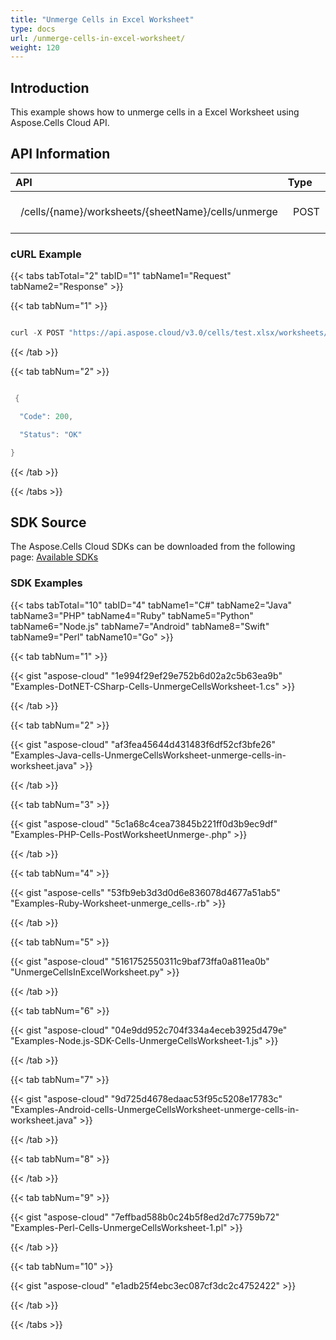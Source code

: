 ```yaml
---
title: "Unmerge Cells in Excel Worksheet"
type: docs
url: /unmerge-cells-in-excel-worksheet/
weight: 120
---
```


## **Introduction**
This example shows how to unmerge cells in a Excel Worksheet using Aspose.Cells Cloud API.
## **API Information**

|**API**|**Type**|**Description**|**Resource Link**|
| :- | :- | :- | :- |
|` `/cells/{name}/worksheets/{sheetName}/cells/unmerge|` `POST|` `Unmerge a series of cells|` `[PostWorksheetUnmerge](https://apireference.aspose.cloud/cells/#/Cells/PostWorksheetUnmerge)|
### **cURL Example**
{{< tabs tabTotal="2" tabID="1" tabName1="Request" tabName2="Response" >}}

{{< tab tabNum="1" >}}

```java

curl -X POST "https://api.aspose.cloud/v3.0/cells/test.xlsx/worksheets/Sheet1/cells/unmerge?startRow=10&startColumn=10&totalRows=10&totalColumns=10" -H "accept: application/json"

```

{{< /tab >}}

{{< tab tabNum="2" >}}

```java

 {

  "Code": 200,

  "Status": "OK"

}

```

{{< /tab >}}

{{< /tabs >}}
## **SDK Source**
The Aspose.Cells Cloud SDKs can be downloaded from the following page: [Available SDKs](/cells/available-sdks/)
### **SDK Examples**
{{< tabs tabTotal="10" tabID="4" tabName1="C#" tabName2="Java" tabName3="PHP" tabName4="Ruby" tabName5="Python" tabName6="Node.js" tabName7="Android" tabName8="Swift" tabName9="Perl" tabName10="Go" >}}

{{< tab tabNum="1" >}}

{{< gist "aspose-cloud" "1e994f29ef29e752b6d02a2c5b63ea9b" "Examples-DotNET-CSharp-Cells-UnmergeCellsWorksheet-1.cs" >}}

{{< /tab >}}

{{< tab tabNum="2" >}}

{{< gist "aspose-cloud" "af3fea45644d431483f6df52cf3bfe26" "Examples-Java-cells-UnmergeCellsWorksheet-unmerge-cells-in-worksheet.java" >}}

{{< /tab >}}

{{< tab tabNum="3" >}}

{{< gist "aspose-cloud" "5c1a68c4cea73845b221ff0d3b9ec9df" "Examples-PHP-Cells-PostWorksheetUnmerge-.php" >}}

{{< /tab >}}

{{< tab tabNum="4" >}}

{{< gist "aspose-cells" "53fb9eb3d3d0d6e836078d4677a51ab5" "Examples-Ruby-Worksheet-unmerge_cells-.rb" >}}

{{< /tab >}}

{{< tab tabNum="5" >}}

{{< gist "aspose-cloud" "5161752550311c9baf73ffa0a811ea0b" "UnmergeCellsInExcelWorksheet.py" >}}

{{< /tab >}}

{{< tab tabNum="6" >}}

{{< gist "aspose-cloud" "04e9dd952c704f334a4eceb3925d479e" "Examples-Node.js-SDK-Cells-UnmergeCellsWorksheet-1.js" >}}

{{< /tab >}}

{{< tab tabNum="7" >}}

{{< gist "aspose-cloud" "9d725d4678edaac53f95c5208e17783c" "Examples-Android-cells-UnmergeCellsWorksheet-unmerge-cells-in-worksheet.java" >}}

{{< /tab >}}

{{< tab tabNum="8" >}}

{{< /tab >}}

{{< tab tabNum="9" >}}

{{< gist "aspose-cloud" "7effbad588b0c24b5f8ed2d7c7759b72" "Examples-Perl-Cells-UnmergeCellsWorksheet-1.pl" >}}

{{< /tab >}}

{{< tab tabNum="10" >}}

{{< gist "aspose-cloud" "e1adb25f4ebc3ec087cf3dc2c4752422" >}}

{{< /tab >}}

{{< /tabs >}}
